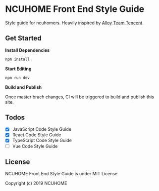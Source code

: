 # NCUHOME Front End Style Guide

Style guide for ncuhomers. Heavily inspired by [Alloy Team Tencent](https://github.com/AlloyTeam/eslint-config-alloy).

## Get Started

**Install Dependencies**

```bash
npm install
```

**Start Editing**

```bash
npm run dev
```

**Build and Publish**

  Once master brach changes, CI will be triggered to build and publish this site.

## Todos

- [x] JavaScript Code Style Guide
- [x] React Code Style Guide
- [x] TypeScript Code Style Guide
- [ ] Vue Code Style Guide

## License

NCUHOME Front End Style Guide is under MIT License

Copyright (c) 2019 NCUHOME

